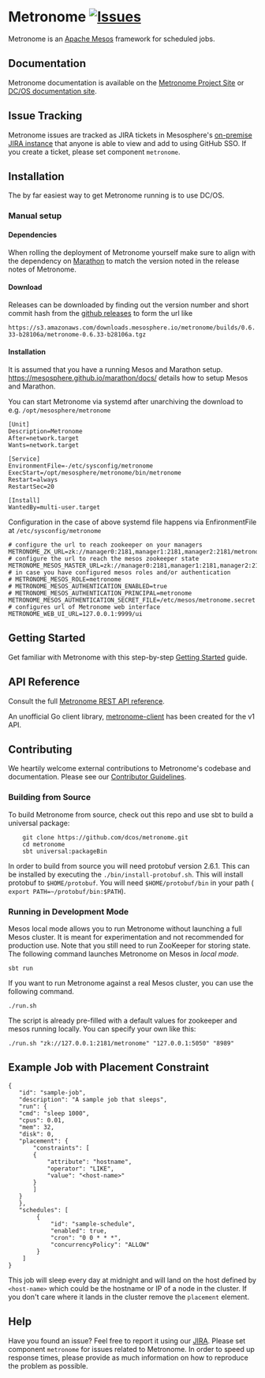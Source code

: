 # Metronome [![Issues](https://img.shields.io/badge/Issues-JIRA-ff69b4.svg?style=flat)](https://jira.mesosphere.com/issues/?jql=project%20%3D%20DCOS_OSS%20AND%20component%20%3D%20metronome)

Metronome is an [Apache Mesos](http://mesos.apache.org) framework for scheduled jobs.


## Documentation

Metronome documentation is available on the [Metronome Project Site](https://dcos.github.io/metronome/) or [DC/OS documentation site](https://dcos.io/docs/1.10/deploying-jobs/).


## Issue Tracking
Metronome issues are tracked as JIRA tickets in Mesosphere's [on-premise JIRA instance](https://jira.mesosphere.com/issues/?jql=project%20%3D%20DCOS_OSS%20AND%20component%20%3D%20metronome) that anyone is able to view and add to using GitHub SSO. If you create a ticket, please set component `metronome`.

## Installation

The by far easiest way to get Metronome running is to use DC/OS.

### Manual setup

#### Dependencies

When rolling the deployment of Metronome yourself make sure to align with the dependency on [Marathon](https://github.com/mesosphere/marathon) to match the version noted in the release notes of Metronome.

#### Download

Releases can be downloaded by finding out the version number and short commit hash from the [github releases](https://github.com/dcos/metronome/releases) to form the url like

`https://s3.amazonaws.com/downloads.mesosphere.io/metronome/builds/0.6.33-b28106a/metronome-0.6.33-b28106a.tgz`

#### Installation

It is assumed that you have a running Mesos and Marathon setup. https://mesosphere.github.io/marathon/docs/ details how to setup Mesos and Marathon.

You can start Metronome via systemd after unarchiving the download to e.g. `/opt/mesosphere/metronome`

```
[Unit]
Description=Metronome
After=network.target
Wants=network.target

[Service]
EnvironmentFile=-/etc/sysconfig/metronome
ExecStart=/opt/mesosphere/metronome/bin/metronome
Restart=always
RestartSec=20

[Install]
WantedBy=multi-user.target
```

Configuration in the case of above systemd file happens via EnfironmentFile at `/etc/sysconfig/metronome`

```
# configure the url to reach zookeeper on your managers
METRONOME_ZK_URL=zk://manager0:2181,manager1:2181,manager2:2181/metronome
# configure the url to reach the mesos zookeeper state
METRONOME_MESOS_MASTER_URL=zk://manager0:2181,manager1:2181,manager2:2181/mesos
# in case you have configured mesos roles and/or authentication
# METRONOME_MESOS_ROLE=metronome
# METRONOME_MESOS_AUTHENTICATION_ENABLED=true
# METRONOME_MESOS_AUTHENTICATION_PRINCIPAL=metronome
METRONOME_MESOS_AUTHENTICATION_SECRET_FILE=/etc/mesos/metronome.secret
# configures url of Metronome web interface
METRONOME_WEB_UI_URL=127.0.0.1:9999/ui
```


## Getting Started

Get familiar with Metronome with this step-by-step [Getting Started](https://dcos.io/docs/1.10/deploying-jobs/) guide.

## API Reference

Consult the full [Metronome REST API reference](http://dcos.github.io/metronome/docs/generated/api.html).

An unofficial Go client library, [metronome-client](https://github.com/mindscratch/metronome-client) has been created for the v1 API.

## Contributing

We heartily welcome external contributions to Metronome's codebase and documentation.
Please see our [Contributor Guidelines](https://dcos.github.io/metronome/docs/contributing.html).


### Building from Source

To build Metronome from source, check out this repo and use sbt to build a universal package:

        git clone https://github.com/dcos/metronome.git
        cd metronome
        sbt universal:packageBin

In order to build from source you will need protobuf version 2.6.1.  This can be installed by executing the `./bin/install-protobuf.sh`.   This will install protobuf to `$HOME/protobuf`.    You will need `$HOME/protobuf/bin` in your path ( `export PATH=~/protobuf/bin:$PATH`).

### Running in Development Mode

Mesos local mode allows you to run Metronome without launching a full Mesos
cluster. It is meant for experimentation and not recommended for production
use. Note that you still need to run ZooKeeper for storing state. The following
command launches Metronome on Mesos in *local mode*.

    sbt run

If you want to run Metronome against a real Mesos cluster, you can use the following command.

    ./run.sh

The script is already pre-filled with a default values for zookeeper and mesos running locally. You can specify your own like this:

    ./run.sh "zk://127.0.0.1:2181/metronome" "127.0.0.1:5050" "8989"


 ## Example Job with Placement Constraint

 ```
 {
    "id": "sample-job",
    "description": "A sample job that sleeps",
    "run": {
	"cmd": "sleep 1000",
	"cpus": 0.01,
	"mem": 32,
	"disk": 0,
	"placement": {
	    "constraints": [
		{
		    "attribute": "hostname",
		    "operator": "LIKE",
		    "value": "<host-name>"
		}
	    ]
	}
    },
    "schedules": [
         {
             "id": "sample-schedule",
             "enabled": true,
             "cron": "0 0 * * *",
             "concurrencyPolicy": "ALLOW"
         }
     ]
}
 ```
 This job will sleep every day at midnight and will land on the host defined by `<host-name>` which could be the hostname or IP of a node in the cluster.  If you don't care where it lands in the cluster remove the `placement`
element.

## Help

Have you found an issue? Feel free to report it using our [JIRA](https://jira.mesosphere.com/issues/?jql=project%20%3D%20DCOS_OSS%20AND%20component%20%3D%20metronome). Please set component `metronome` for issues related to Metronome.
In order to speed up response times, please provide as much information on how to reproduce the problem as possible.
